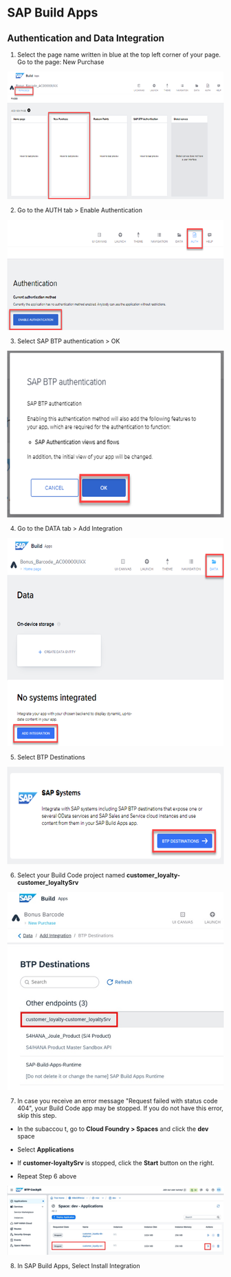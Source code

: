 # SAP Build Apps

## Authentication and Data Integration

1.  Select the page name written in blue at the top left corner of your
    page. Go to the page: New Purchase

<img src="images/image1.png"
style="width:6.5in;height:3.08333in" />

2.  Go to the AUTH tab \> Enable Authentication

<img src="images/image2.png"
style="width:6.5in;height:2.66667in" />

3.  Select SAP BTP authentication \> OK

<img src="images/image3.png"
style="width:6.5in;height:4.03125in" />

4.  Go to the DATA tab \> Add Integration

<img src="images/image4.png"
style="width:6.5in;height:5.02917in" />

5.  Select BTP Destinations

<img src="images/image5.png"
style="width:6.5in;height:2.35417in" />

6.  Select your Build Code project named **customer_loyalty-customer_loyaltySrv**

<img src="images/image6.jpg" />

7. In case you receive an error message "Request failed with status code 404", your Build Code app may be stopped. If you do not have this error, skip this step.

- In the subaccou t, go to **Cloud Foundry > Spaces** and click the **dev** space

- Select **Applications**

- If **customer-loyaltySrv** is stopped, click the **Start** button on the right.

- Repeat Step 6 above

<img src="images/image9.jpg" />

8.  In SAP Build Apps, Select Install Integration
